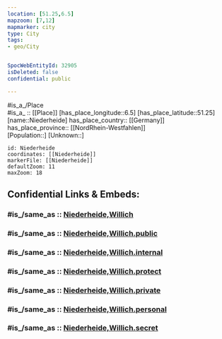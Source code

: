 ```yaml
---
location: [51.25,6.5] 
mapzoom: [7,12] 
mapmarker: city 
type: City
tags:
- geo/City


SpocWebEntityId: 32905
isDeleted: false
confidential: public

---
```

#is_a_/Place  
#is_a_ :: [[Place]] 
[has_place_longitude::6.5] 
[has_place_latitude::51.25] 
[name::Niederheide] 
has_place_country:: [[Germany]]  
has_place_province:: [[NordRhein-Westfahlen]]  
[Population::] 
[Unknown::] 


```leaflet
id: Niederheide
coordinates: [[Niederheide]] 
markerFile: [[Niederheide]] 
defaultZoom: 11 
maxZoom: 18
```


## Confidential Links & Embeds: 

### #is_/same_as :: [Niederheide,Willich](/_Standards/Earth/Continent/Europe/Europe~Central/Germany/Germany~West/Nordrhein-Westfalen/counties~NW/Viersen/cities~Viersen/Willich/Niederheide,Willich.md) 

### #is_/same_as :: [Niederheide,Willich.public](/_public/Earth/Continent/Europe/Europe~Central/Germany/Germany~West/Nordrhein-Westfalen/counties~NW/Viersen/cities~Viersen/Willich/Niederheide,Willich.public.md) 

### #is_/same_as :: [Niederheide,Willich.internal](/_internal/Earth/Continent/Europe/Europe~Central/Germany/Germany~West/Nordrhein-Westfalen/counties~NW/Viersen/cities~Viersen/Willich/Niederheide,Willich.internal.md) 

### #is_/same_as :: [Niederheide,Willich.protect](/_protect/Earth/Continent/Europe/Europe~Central/Germany/Germany~West/Nordrhein-Westfalen/counties~NW/Viersen/cities~Viersen/Willich/Niederheide,Willich.protect.md) 

### #is_/same_as :: [Niederheide,Willich.private](/_private/Earth/Continent/Europe/Europe~Central/Germany/Germany~West/Nordrhein-Westfalen/counties~NW/Viersen/cities~Viersen/Willich/Niederheide,Willich.private.md) 

### #is_/same_as :: [Niederheide,Willich.personal](/_personal/Earth/Continent/Europe/Europe~Central/Germany/Germany~West/Nordrhein-Westfalen/counties~NW/Viersen/cities~Viersen/Willich/Niederheide,Willich.personal.md) 

### #is_/same_as :: [Niederheide,Willich.secret](/_secret/Earth/Continent/Europe/Europe~Central/Germany/Germany~West/Nordrhein-Westfalen/counties~NW/Viersen/cities~Viersen/Willich/Niederheide,Willich.secret.md)


